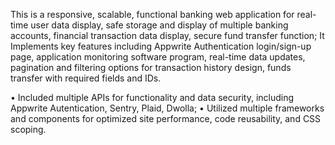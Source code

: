 This is a responsive, scalable, functional banking web application for real-time user data display, safe storage and display of multiple banking accounts, financial transaction data display, secure fund transfer function;
It Implements key features including Appwrite Authentication login/sign-up page, application monitoring software program, real-time data updates, pagination and filtering options for transaction history design, funds transfer with required fields and IDs.

• Included multiple APIs for functionality and data security, including Appwrite Autentication, Sentry, Plaid, Dwolla;
• Utilized multiple frameworks and components for optimized site performance, code reusability, and CSS scoping.
